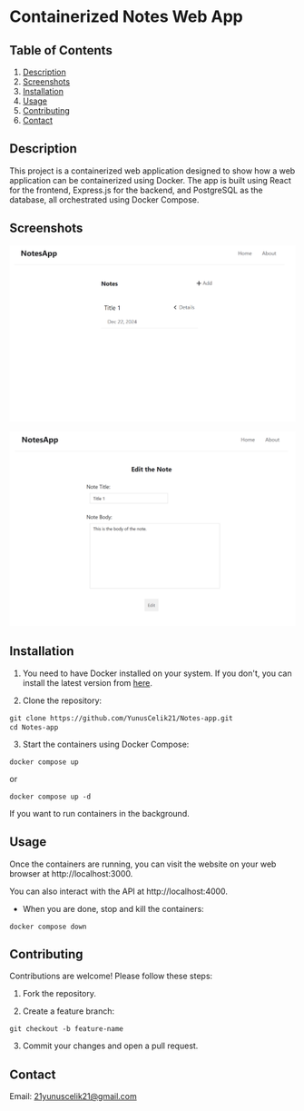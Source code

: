 # Containerized Notes Web App

## Table of Contents

1. [Description](#description)
2. [Screenshots](#screenshots)
3. [Installation](#installation)
4. [Usage](#usage)
5. [Contributing](#contributing)
6. [Contact](#contact)

## Description

This project is a containerized web application designed to show how a web application can be containerized using Docker. The app is built using React for the frontend, Express.js for the backend, and PostgreSQL as the database, all orchestrated using Docker Compose.

## Screenshots

![homepage](images/home.png)

![edit](images/edit.png)

## Installation

1. You need to have Docker installed on your system. If you don't, you can install the latest version from [here](https://www.docker.com/get-started/).

2. Clone the repository:

```
git clone https://github.com/YunusCelik21/Notes-app.git
cd Notes-app
```

3. Start the containers using Docker Compose:

```
docker compose up
```

or

```
docker compose up -d
```

If you want to run containers in the background.

## Usage

Once the containers are running, you can visit the website on your web browser at http://localhost:3000.

You can also interact with the API at http://localhost:4000.
 
- When you are done, stop and kill the containers:

```
docker compose down
```

## Contributing

Contributions are welcome! Please follow these steps:

1. Fork the repository.

2. Create a feature branch:

```
git checkout -b feature-name
```

3. Commit your changes and open a pull request.

## Contact

Email: 21yunuscelik21@gmail.com
